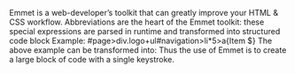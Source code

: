 Emmet is a web-developer’s toolkit that can greatly improve your HTML & CSS workflow.
Abbreviations are the heart of the Emmet toolkit: these special expressions are parsed in runtime and 
transformed into structured code block
Example:
    #page>div.logo+ul#navigation>li\*5>a{Item $}
The above example can be transformed into:
    <!-- <div id="page">
            <div class="logo"></div>
            <ul id="navigation">
            <li><a href="">Item 1</a></li>
            <li><a href="">Item 2</a></li>
            <li><a href="">Item 3</a></li>
            <li><a href="">Item 4</a></li>
            <li><a href="">Item 5</a></li>
            </ul>
        </div> -->
Thus the use of Emmet is to create a large block of code with a single keystroke.
